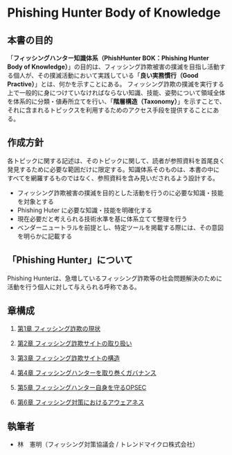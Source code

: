 # Phishing Hunter Body of Knowledge

## 本書の目的

「**フィッシングハンター知識体系（PhishHunter BOK：Phishing Hunter Body of Knowledge）**」の目的は、フィッシング詐欺被害の撲滅を目指し活動する個人が、その撲滅活動において実践している「**良い実務慣行（Good Practive）**」とは、何かを示すことにある。
フィッシング詐欺の撲滅を実行する上で一般的に身につけていなければならない知識、技能、姿勢について領域全体を体系的に分類・値寿所立てを行い、「**階層構造（Taxonomy）**」を示すことで、それに含まれるトピックスを利用するためのアクセス手段を提供することにある。

## 作成方針

各トピックに関する記述は、そのトピックに関して、読者が参照資料を首尾良く発見するために必要な範囲だけに限定する。知識体系そのものは、本書の中にすべてを網羅するものではなく、参照資料を含み見いだされるよう設計する。

* フィッシング詐欺被害の撲滅を目的とした活動を行うのに必要な知識・技能を対象とする
* Phishing Huter に必要な知識・技能を明確化する
* 現在必要だと考えられる技術水準を基に体系立てて整理を行う
* ベンダーニュートラルを前提とし、特定ツールを掲載する際には、その意図を明らかに記載する

## 「Phishing Hunter」について

Phishing Hunterは、急増しているフィッシング詐欺等の社会問題解決のために活動を行う個人に対して与えられる呼称である。

## 章構成

1. [第1章 フィッシング詐欺の現状](../chp01_phish_overview.md)

2. [第2章 フィッシング詐欺サイトの取り扱い](../chp02_phish_hunting_ethics.md)

3. [第3章 フィッシング詐欺サイトの構造](../chp03_phish_site_architecture.md)

4. [第4章 フィッシングハンターを取り巻くガバナンス](../chp04_phish_hunting_governance.md)

5. [第5章 フィッシングハンター自身を守るOPSEC](../chp05_phish_hunter_opsec.md)

6. [第6章 フィッシング対策におけるアウェアネス](../chp06_anti-phish_awareness.md)

## 執筆者

* 林　憲明（フィッシング対策協議会 / トレンドマイクロ株式会社）
